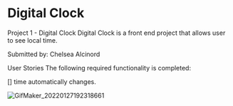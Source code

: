 
# Digital Clock

 
Project 1 - Digital Clock
Digital Clock is a front end project that allows user to see local time. 

Submitted by: Chelsea Alcinord



User Stories
The following required functionality is completed:

[] time automatically changes.


![GifMaker_20220127192318661](https://user-images.githubusercontent.com/59550990/151465526-cd041204-a8db-4b6b-8df3-8434918fa261.gif)
